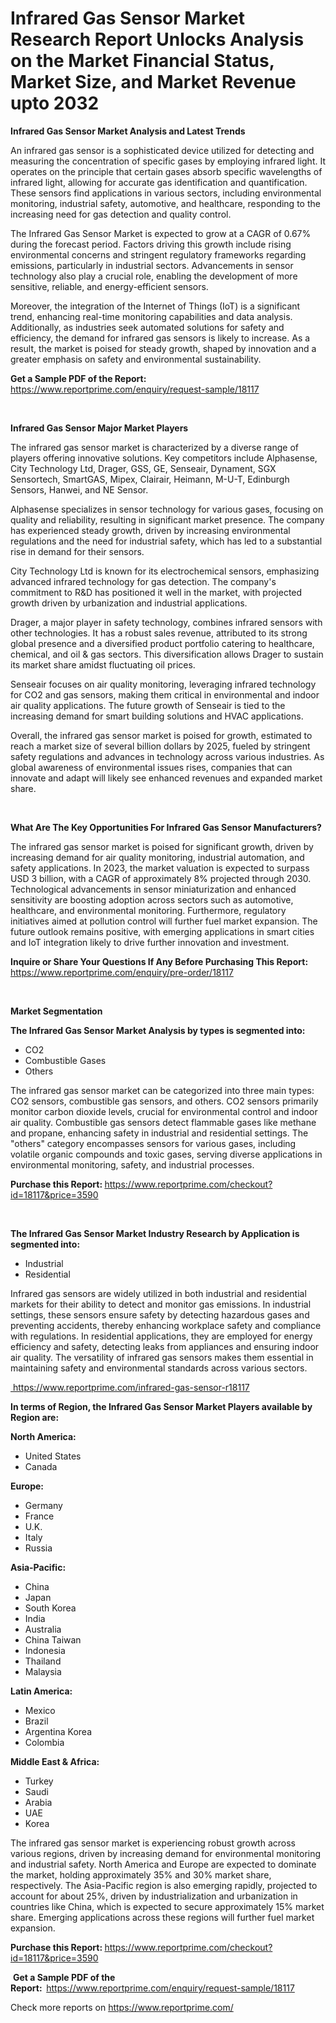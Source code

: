 <p><h1>Infrared Gas Sensor Market Research Report Unlocks Analysis on the Market Financial Status, Market Size, and Market Revenue upto 2032</h1></p><p><strong>Infrared Gas Sensor Market Analysis and Latest Trends</strong></p>
<p><p>An infrared gas sensor is a sophisticated device utilized for detecting and measuring the concentration of specific gases by employing infrared light. It operates on the principle that certain gases absorb specific wavelengths of infrared light, allowing for accurate gas identification and quantification. These sensors find applications in various sectors, including environmental monitoring, industrial safety, automotive, and healthcare, responding to the increasing need for gas detection and quality control.</p><p>The Infrared Gas Sensor Market is expected to grow at a CAGR of 0.67% during the forecast period. Factors driving this growth include rising environmental concerns and stringent regulatory frameworks regarding emissions, particularly in industrial sectors. Advancements in sensor technology also play a crucial role, enabling the development of more sensitive, reliable, and energy-efficient sensors. </p><p>Moreover, the integration of the Internet of Things (IoT) is a significant trend, enhancing real-time monitoring capabilities and data analysis. Additionally, as industries seek automated solutions for safety and efficiency, the demand for infrared gas sensors is likely to increase. As a result, the market is poised for steady growth, shaped by innovation and a greater emphasis on safety and environmental sustainability.</p></p>
<p><strong>Get a Sample PDF of the Report:&nbsp;</strong> <a href="https://www.reportprime.com/enquiry/request-sample/18117?utm_campaign=3163&utm_medium=2&utm_source=Github&utm_content=ia&utm_term=18032025&utm_id=infrared-gas-sensor">https://www.reportprime.com/enquiry/request-sample/18117</a></p>
<p>&nbsp;</p>
<p><strong>Infrared Gas Sensor Major Market Players</strong></p>
<p><p>The infrared gas sensor market is characterized by a diverse range of players offering innovative solutions. Key competitors include Alphasense, City Technology Ltd, Drager, GSS, GE, Senseair, Dynament, SGX Sensortech, SmartGAS, Mipex, Clairair, Heimann, M-U-T, Edinburgh Sensors, Hanwei, and NE Sensor.</p><p>Alphasense specializes in sensor technology for various gases, focusing on quality and reliability, resulting in significant market presence. The company has experienced steady growth, driven by increasing environmental regulations and the need for industrial safety, which has led to a substantial rise in demand for their sensors.</p><p>City Technology Ltd is known for its electrochemical sensors, emphasizing advanced infrared technology for gas detection. The company's commitment to R&D has positioned it well in the market, with projected growth driven by urbanization and industrial applications.</p><p>Drager, a major player in safety technology, combines infrared sensors with other technologies. It has a robust sales revenue, attributed to its strong global presence and a diversified product portfolio catering to healthcare, chemical, and oil & gas sectors. This diversification allows Drager to sustain its market share amidst fluctuating oil prices.</p><p>Senseair focuses on air quality monitoring, leveraging infrared technology for CO2 and gas sensors, making them critical in environmental and indoor air quality applications. The future growth of Senseair is tied to the increasing demand for smart building solutions and HVAC applications.</p><p>Overall, the infrared gas sensor market is poised for growth, estimated to reach a market size of several billion dollars by 2025, fueled by stringent safety regulations and advances in technology across various industries. As global awareness of environmental issues rises, companies that can innovate and adapt will likely see enhanced revenues and expanded market share.</p></p>
<p>&nbsp;</p>
<p><strong>What Are The Key Opportunities For Infrared Gas Sensor Manufacturers?</strong></p>
<p><p>The infrared gas sensor market is poised for significant growth, driven by increasing demand for air quality monitoring, industrial automation, and safety applications. In 2023, the market valuation is expected to surpass USD 3 billion, with a CAGR of approximately 8% projected through 2030. Technological advancements in sensor miniaturization and enhanced sensitivity are boosting adoption across sectors such as automotive, healthcare, and environmental monitoring. Furthermore, regulatory initiatives aimed at pollution control will further fuel market expansion. The future outlook remains positive, with emerging applications in smart cities and IoT integration likely to drive further innovation and investment.</p></p>
<p><strong>Inquire or Share Your Questions If Any Before Purchasing This Report:</strong> <a href="https://www.reportprime.com/enquiry/pre-order/18117?utm_campaign=3163&utm_medium=2&utm_source=Github&utm_content=ia&utm_term=18032025&utm_id=infrared-gas-sensor">https://www.reportprime.com/enquiry/pre-order/18117</a></p>
<p>&nbsp;</p>
<p><strong>Market Segmentation</strong></p>
<p><strong>The Infrared Gas Sensor Market Analysis by types is segmented into:</strong></p>
<p><ul><li>CO2</li><li>Combustible Gases</li><li>Others</li></ul></p>
<p><p>The infrared gas sensor market can be categorized into three main types: CO2 sensors, combustible gas sensors, and others. CO2 sensors primarily monitor carbon dioxide levels, crucial for environmental control and indoor air quality. Combustible gas sensors detect flammable gases like methane and propane, enhancing safety in industrial and residential settings. The "others" category encompasses sensors for various gases, including volatile organic compounds and toxic gases, serving diverse applications in environmental monitoring, safety, and industrial processes.</p></p>
<p><strong>Purchase this Report:&nbsp;</strong><a href="https://www.reportprime.com/checkout?id=18117&price=3590&utm_campaign=3163&utm_medium=2&utm_source=Github&utm_content=ia&utm_term=18032025&utm_id=infrared-gas-sensor">https://www.reportprime.com/checkout?id=18117&price=3590</a></p>
<p>&nbsp;</p>
<p><strong>The Infrared Gas Sensor Market Industry Research by Application is segmented into:</strong></p>
<p><ul><li>Industrial</li><li>Residential</li></ul></p>
<p><p>Infrared gas sensors are widely utilized in both industrial and residential markets for their ability to detect and monitor gas emissions. In industrial settings, these sensors ensure safety by detecting hazardous gases and preventing accidents, thereby enhancing workplace safety and compliance with regulations. In residential applications, they are employed for energy efficiency and safety, detecting leaks from appliances and ensuring indoor air quality. The versatility of infrared gas sensors makes them essential in maintaining safety and environmental standards across various sectors.</p></p>
<p><a href="https://www.reportprime.com/infrared-gas-sensor-r18117?utm_campaign=3163&utm_medium=2&utm_source=Github&utm_content=ia&utm_term=18032025&utm_id=infrared-gas-sensor">&nbsp;https://www.reportprime.com/infrared-gas-sensor-r18117</a></p>
<p><strong>In terms of Region, the Infrared Gas Sensor Market Players available by Region are:</strong></p>
<p>
    <p> <strong> North America: </strong>
        <ul>
            <li>United States</li>
            <li>Canada</li>
        </ul>
        </p> 
    <p> <strong> Europe: </strong>
        <ul>
            <li>Germany</li>
            <li>France</li>
            <li>U.K.</li>
            <li>Italy</li>
            <li>Russia</li>
        </ul>
        </p> 
    <p> <strong> Asia-Pacific: </strong>
        <ul>
            <li>China</li>
            <li>Japan</li>
            <li>South Korea</li>
            <li>India</li>
            <li>Australia</li>
            <li>China Taiwan</li>
            <li>Indonesia</li>
            <li>Thailand</li>
            <li>Malaysia</li>
        </ul>
        </p> 
    <p> <strong> Latin America: </strong>
        <ul>
            <li>Mexico</li>
            <li>Brazil</li>
            <li>Argentina Korea</li>
            <li>Colombia</li>
        </ul>
        </p> 
    <p> <strong> Middle East & Africa: </strong>
        <ul>
            <li>Turkey</li>
            <li>Saudi</li>
            <li>Arabia</li>
            <li>UAE</li>
            <li>Korea</li>
        </ul>
    </p>
    </p>
<p><p>The infrared gas sensor market is experiencing robust growth across various regions, driven by increasing demand for environmental monitoring and industrial safety. North America and Europe are expected to dominate the market, holding approximately 35% and 30% market share, respectively. The Asia-Pacific region is also emerging rapidly, projected to account for about 25%, driven by industrialization and urbanization in countries like China, which is expected to secure approximately 15% market share. Emerging applications across these regions will further fuel market expansion.</p></p>
<p><strong>Purchase this Report: </strong><a href="https://www.reportprime.com/checkout?id=18117&price=3590&utm_campaign=3163&utm_medium=2&utm_source=Github&utm_content=ia&utm_term=18032025&utm_id=infrared-gas-sensor">https://www.reportprime.com/checkout?id=18117&price=3590</a></p>
<p>&nbsp;<strong>Get a Sample PDF of the Report:&nbsp;&nbsp;</strong><a href="https://www.reportprime.com/enquiry/request-sample/18117?utm_campaign=3163&utm_medium=2&utm_source=Github&utm_content=ia&utm_term=18032025&utm_id=infrared-gas-sensor">https://www.reportprime.com/enquiry/request-sample/18117</a></p>
<p><strong></strong></p>
<p>Check more reports on <a href="https://www.reportprime.com/?utm_campaign=3163&utm_medium=2&utm_source=Github&utm_content=ia&utm_term=18032025&utm_id=infrared-gas-sensor">https://www.reportprime.com/</a></p>